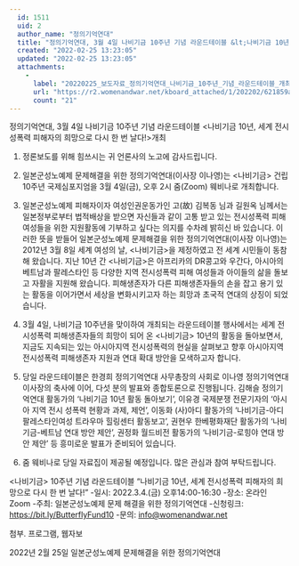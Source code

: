 ```yaml
---
  id: 1511
  uid: 2
  author_name: "정의기억연대"
  title: "정의기억연대, 3월 4일 나비기금 10주년 기념 라운드테이블 &lt;나비기금 10년, 세계 전시성폭력 피해자의 희망으로 다시 한 번 날다!&gt;개최"
  created: "2022-02-25 13:23:05"
  updated: "2022-02-25 13:23:05"
  attachments: 
    - 
      label: "20220225_보도자료_정의기억연대_나비기금_10주년_기념_라운드테이블_개최.hwp"
      url: "https://r2.womenandwar.net/kboard_attached/1/202202/621859a90b1781684149.hwp"
      count: "21"
---
```

정의기억연대, 3월 4일 나비기금 10주년 기념 라운드테이블
<나비기금 10년, 세계 전시성폭력 피해자의 희망으로 다시 한 번 날다!>개최

1. 정론보도를 위해 힘쓰시는 귀 언론사의 노고에 감사드립니다.

2. 일본군성노예제 문제해결을 위한 정의기억연대(이사장 이나영)는 <나비기금> 건립 10주년 국제심포지엄을 3월 4일(금), 오후 2시 줌(Zoom) 웨비나로 개최합니다.

3. 일본군성노예제 피해자이자 여성인권운동가인 고(故) 김복동 님과 길원옥 님께서는 일본정부로부터 법적배상을 받으면 자신들과 같이 고통 받고 있는 전시성폭력 피해 여성들을 위한 지원활동에 기부하고 싶다는 의지를 수차례 밝히신 바 있습니다. 이러한 뜻을 받들어 일본군성노예제 문제해결을 위한 정의기억연대(이사장 이나영)는 2012년 3월 8일 세계 여성의 날, <나비기금>을 제정하였고 전 세계 시민들이 동참해 왔습니다. 지난 10년 간 <나비기금>은 아프리카의 DR콩고와 우간다, 아시아의 베트남과 팔레스타인 등 다양한 지역 전시성폭력 피해 여성들과 아이들의 삶을 돌보고 자활을 지원해 왔습니다. 피해생존자가 다른 피해생존자들의 손을 잡고 용기 있는 활동을 이어가면서 세상을 변화시키고자 하는 희망과 초국적 연대의 상징이 되었습니다.

4. 3월 4일, 나비기금 10주년을 맞이하여 개최되는 라운드테이블 행사에서는 세계 전시성폭력 피해생존자들의 희망이 되어 온 <나비기금> 10년의 활동을 돌아보면서, 지금도 지속되는 있는 아시아지역 전시성폭력의 현실을 살펴보고 향후 아시아지역 전시성폭력 피해생존자 지원과 연대 확대 방안을 모색하고자 합니다.

5. 당일 라운드테이블은 한경희 정의기억연대 사무총장의 사회로 이나영 정의기억연대 이사장의 축사에 이어, 다섯 분의 발표와 종합토론으로 진행됩니다. 김해슬 정의기억연대 활동가의 ‘나비기금 10년 활동 돌아보기’, 이유경 국제분쟁 전문기자의 ‘아시아 지역 전시 성폭력 현황과 과제, 제언’, 이동화 (사)아디 활동가의 ‘나비기금-아디 팔레스타인여성 트라우마 힐링센터 활동보고’, 권현우 한베평화재단 활동가의 ‘나비기금-베트남 연대 방안 제안’, 권정화 월드비전 활동가의 ‘나비기금-로힝야 연대 방안 제안’ 등 흥미로운 발표가 준비되어 있습니다.

6. 줌 웨비나로 당일 자료집이 제공될 예정입니다. 많은 관심과 참여 부탁드립니다.

<나비기금> 10주년 기념 라운드테이블 
“나비기금 10년, 세계 전시성폭력 피해자의 희망으로 다시 한 번 날다!”
-일시: 2022.3.4.(금) 오후14:00-16:30
-장소: 온라인 Zoom
-주최: 일본군성노예제 문제 해결을 위한 정의기억연대
-신청링크: https://bit.ly/ButterflyFund10
-문의: info@womenandwar.net

첨부. 프로그램, 웹자보

2022년 2월 25일
일본군성노예제 문제해결을 위한 정의기억연대